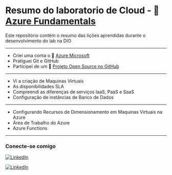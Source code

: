 # Resumo do laboratorio de Cloud - 🔗 [Azure Fundamentals](https://www.dio.me/bootcamp/microsoft-azure-essentials)
Este repositório contém o resumo das lições aprendidas durante o desenvolvimento do lab na DIO

---
- Criei uma conta o 🔗 [Azure Microsoft](https://azure.microsoft.com/pt-br/pricing/purchase-options/azure-account/)
- Pratiguei Git e GitHub
- Participei de um 🔗 [Projeto Open Source no GitHub](https://github.com/assisberlanda/dio-lab-open-source)
---
- Vi a criação de Maquinas Virtuais
- As disponibilidades SLA
- Compreendi as diferenças de serviços IaaS, PaaS e SaaS
- Configuração de instâncias de Banco de Dados
---
- Configurando Recursos de Dimensionamento em Maquinas Virtuais na Azure
- Área de Trabalho do Azure
- Azure Functions
---
### Conecte-se comigo
[![LinkedIn](https://img.shields.io/badge/LinkedIn-0077B5?style=for-the-badge&logo=linkedin&logoColor=white)](https://www.linkedin.com/in/assismedeiros/)

[![LinkedIn](https://img.shields.io/badge/Meu_Artigo-000?style=for-the-badge&logo=react&logoColor=red)](https://medium.com/@berlanda.medeiros/ti-para-iniciantes-voc%C3%AA-sabe-por-onde-come%C3%A7ar-5ff8586d8112)
